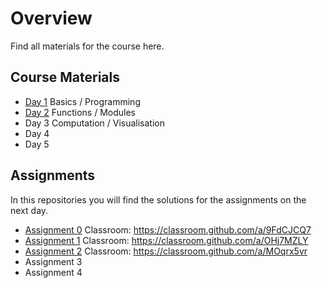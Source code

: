 # Overview
Find all materials for the course here.

## Course Materials
- [Day 1](https://github.com/KonstanzPythonSchool/day_01) Basics / Programming
- [Day 2](https://github.com/KonstanzPythonSchool/day_02) Functions / Modules
- Day 3 Computation / Visualisation
- Day 4
- Day 5

## Assignments
In this repositories you will find the solutions for the assignments on the next day.
- [Assignment 0](https://github.com/KonstanzPythonSchool/assignment_00) Classroom: https://classroom.github.com/a/9FdCJCQ7
- [Assignment 1](https://github.com/KonstanzPythonSchool/assignment_01) Classroom: https://classroom.github.com/a/OHj7MZLY
- [Assignment 2](https://github.com/KonstanzPythonSchool/assignment_02) Classroom: https://classroom.github.com/a/MOqrx5vr
- Assignment 3
- Assignment 4
